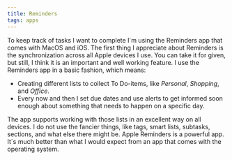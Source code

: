 ```yaml
---
title: Reminders
tags: apps
---
```

To keep track of tasks I want to complete I´m using the Reminders app that comes with MacOS and iOS. The first thing I appreciate about Reminders is the synchronization across all Apple devices I use. You can take it for given, but still, I think it is an important and well working feature. I use the Reminders app in a basic fashion, which means:

- Creating different lists to collect To Do-items, like *Personal*, *Shopping*, and *Office*.
- Every now and then I set due dates and use alerts to get informed soon enough about something that needs to happen on a specific day.

The app supports working with those lists in an excellent way on all devices. I do not use the fancier things, like tags, smart lists, subtasks, sections, and what else there might be. Apple Reminders is a powerful app. It´s much better than what I would expect from an app that comes with the operating system.

